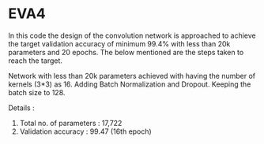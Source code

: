 # EVA4

In this code the design of the convolution network is approached to achieve the target validation accuracy of minimum 99.4% with less than 20k parameters and 20 epochs. The below mentioned are the steps taken to reach the target.

Network with less than 20k parameters achieved with having the number of kernels (3*3) as 16.
Adding Batch Normalization and Dropout.
Keeping the batch size to 128.


Details :

1. Total no. of parameters : 17,722
2. Validation accuracy : 99.47 (16th epoch)
